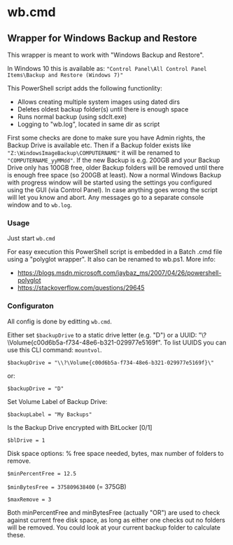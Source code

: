 # wb.cmd
## Wrapper for Windows Backup and Restore

This wrapper is meant to work with "Windows Backup and Restore".

In Windows 10 this is available as: `"Control Panel\All Control Panel Items\Backup and Restore (Windows 7)"`

This PowerShell script adds the following functionlity:

- Allows creating multiple system images using dated dirs
- Deletes oldest backup folder(s) until there is enough space
- Runs normal backup (using sdclt.exe)
- Logging to "wb.log", located in same dir as script

First some checks are done to make sure you have Admin rights, the Backup Drive is available etc. Then if a Backup folder exists like `"Z:\WindowsImageBackup\COMPUTERNAME"` it will be renamed to `"COMPUTERNAME_yyMMdd"`.
If the new Backup is e.g. 200GB and your Backup Drive only has 100GB free, older Backup folders will be removed until there is enough free space (so 200GB at least).
Now a normal Windows Backup with progress window will be started using the settings you configured using the GUI (via Control Panel). In case anything goes wrong the script will let you know and abort. Any messages go to a separate console window and to `wb.log`.

### Usage

Just start `wb.cmd`

For easy execution this PowerShell script is embedded in a Batch .cmd file using a "polyglot wrapper".
It also can be renamed to wb.ps1. More info:
- https://blogs.msdn.microsoft.com/jaybaz_ms/2007/04/26/powershell-polyglot
- https://stackoverflow.com/questions/29645

### Configuraton

All config is done by editting `wb.cmd`.

Either set `$backupDrive` to a static drive letter (e.g. "D") or a UUID: "\\?\Volume{c00d6b5a-f734-48e6-b321-029977e5169f".
To list UUIDS you can use this CLI command: `mountvol`.

`$backupDrive = "\\?\Volume{c00d6b5a-f734-48e6-b321-029977e5169f}\"`

or:

`$backupDrive = "D"`

Set Volume Label of Backup Drive:

`$backupLabel = "My Backups"`

Is the Backup Drive encrypted with BitLocker [0/1]

`$blDrive = 1`

Disk space options: % free space needed, bytes, max number of folders to remove.

`$minPercentFree = 12.5`

`$minBytesFree = 375809638400` (= 375GB)

`$maxRemove = 3`

Both minPercentFree and minBytesFree (actually "OR") are used to check against current free disk space, as long as either one checks out no folders will be removed. You could look at your current backup folder to calculate these.

